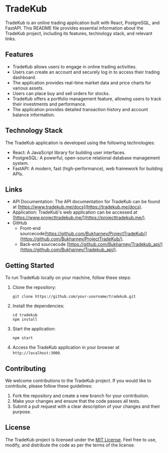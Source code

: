 # TradeKub

TradeKub is an online trading application built with React, PostgreSQL, and FastAPI. This README file provides essential information about the TradeKub project, including its features, technology stack, and relevant links.

## Features

- TradeKub allows users to engage in online trading activities.
- Users can create an account and securely log in to access their trading dashboard.
- The application provides real-time market data and price charts for various assets.
- Users can place buy and sell orders for stocks.
- TradeKub offers a portfolio management feature, allowing users to track their investments and performance.
- The application provides detailed transaction history and account balance information.

## Technology Stack

The TradeKub application is developed using the following technologies:

- React: A JavaScript library for building user interfaces.
- PostgreSQL: A powerful, open-source relational database management system.
- FastAPI: A modern, fast (high-performance), web framework for building APIs.

## Links

- API Documentation: The API documentation for TradeKub can be found at [https://www.tradekub.me/docs](https://tradekub.me/docs).
- Application: TradeKub's web application can be accessed at [https://www.projecttradekub.me/](https://projecttradekub.me/).
- GitHub
   - Front-end sourcecode[https://github.com/Bukharney/ProjectTradeKub/](https://github.com/Bukharney/ProjectTradeKub/).
   - Back-end sourcecode [https://github.com/Bukharney/Tradekub_api/](https://github.com/Bukharney/Tradekub_api/).

## Getting Started

To run TradeKub locally on your machine, follow these steps:

1. Clone the repository: 
   ```
   git clone https://github.com/your-username/tradekub.git
   ```

2. Install the dependencies:
   ```
   cd tradekub
   npm install
   ```

3. Start the application:
   ```
   npm start
   ```

4. Access the TradeKub application in your browser at `http://localhost:3000`.

## Contributing

We welcome contributions to the TradeKub project. If you would like to contribute, please follow these guidelines:

1. Fork the repository and create a new branch for your contribution.
2. Make your changes and ensure that the code passes all tests.
3. Submit a pull request with a clear description of your changes and their purpose.

## License

The TradeKub project is licensed under the [MIT License](LICENSE). Feel free to use, modify, and distribute the code as per the terms of the license.
